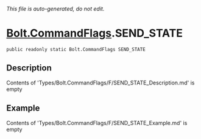 *This file is auto-generated, do not edit.*

# [Bolt.CommandFlags](Types/Bolt.CommandFlags.md).SEND_STATE
`public readonly static Bolt.CommandFlags SEND_STATE`
## Description
Contents of 'Types/Bolt.CommandFlags/F/SEND_STATE_Description.md' is empty
## Example
Contents of 'Types/Bolt.CommandFlags/F/SEND_STATE_Example.md' is empty
